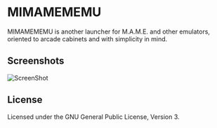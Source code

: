 # MIMAMEMEMU #

MIMAMEMEMU is another launcher for M.A.M.E. and other emulators, oriented to arcade cabinets and with simplicity in mind.

## Screenshots ##

![ScreenShot](https://raw.github.com/adrianromero/mimamememu/master/screenshot-1.png)

## License ##

Licensed under the GNU General Public License, Version 3.